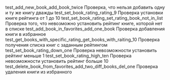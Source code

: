 test_add_new_book_add_book_twice Проверка, что нельзя добавить одну и ту же книгу дважды
test_set_book_rating_rating_9 Проверка установки книге рейтинга от 1 до 10
test_set_book_rating_set_rating_book_not_in_list Проверка того, что невозможно установить рейтинг книге, которой нет в списке
test_add_book_in_favorites_add_one_book Проверка добавления книги в избранное
test_get_books_with_specific_rating_get_books_with_raiting_10 Проверка получения списка книг с заданным рейтингом
test_set_book_rating_down_one Проверка невозможности установить рейтинг меньше 1
test_set_book_rating_high_ten Проверка невозможности установить рейтинг больше 10
test_delete_book_from_favorites_add_two_diff_books_del_one Проверка удаления книги из избранного